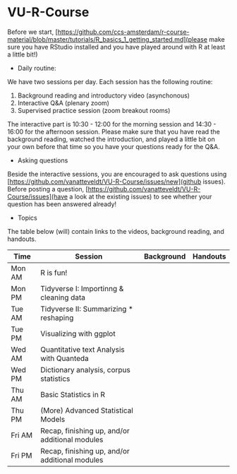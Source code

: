 # VU-R-Course

Before we start, [https://github.com/ccs-amsterdam/r-course-material/blob/master/tutorials/R_basics_1_getting_started.md](please make sure you have RStudio installed and you have played around with R at least a little bit!)

* Daily routine:

We have two sessions per day. Each session has the following routine:

1. Background reading and introductory video (asynchonous)
2. Interactive Q&A (plenary zoom) 
3. Supervised practice session (zoom breakout rooms)

The interactive part is 10:30 - 12:00 for the morning session and 14:30 - 16:00 for the afternoon session. Please make sure that you have read the background reading, watched the introduction, and played a little bit on your own before that time so you have your questions ready for the Q&A.

* Asking questions

Beside the interactive sessions, you are encouraged to ask questions using [https://github.com/vanatteveldt/VU-R-Course/issues/new](github issues). Before posting a question, [https://github.com/vanatteveldt/VU-R-Course/issues](have a look at the existing issues) to see whether your question has been answered already!

* Topics

The table below (will) contain links to the videos, background reading, and handouts. 

| Time | Session | Background | Handouts | 
| --- | --- | --- | --- |
| Mon AM | R is fun! |  |  |
| Mon PM | Tidyverse I: Importinng & cleaning data|  |  |
| Tue AM | Tidyverse II: Summarizing * reshaping|  |  |
| Tue PM | Visualizing with ggplot |  |  |
| Wed AM | Quantitative text Analysis with Quanteda|  |  |
| Wed PM | Dictionary analysis, corpus statistics |  |  |
| Thu AM | Basic Statistics in R |  |  |
| Thu PM | (More) Advanced Statistical Models |  |  |
| Fri AM | Recap, finishing up, and/or additional modules |  |  |
| Fri PM | Recap, finishing up, and/or additional modules |  |  |

